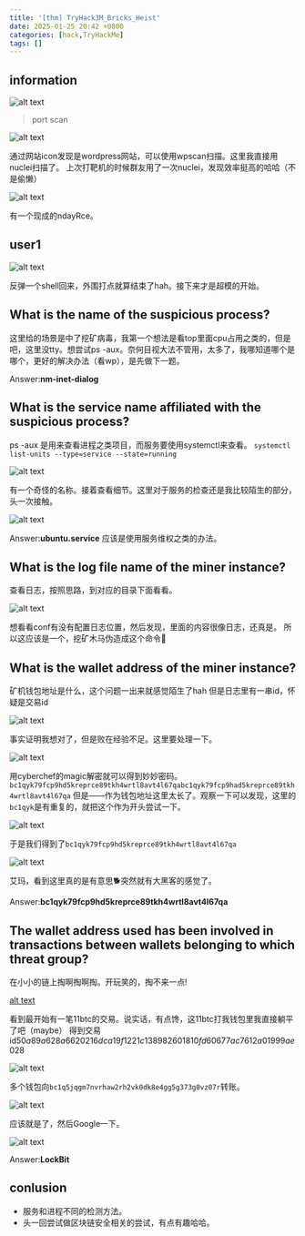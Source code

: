 ```yaml
---
title: '[thm] TryHack3M_Bricks_Heist'
date: 2025-01-25 20:42 +0800
categories: [hack,TryHackMe]
tags: []
---
```


## information

![alt text](<../assets/img/2025-01-25-[thm] TryHack3M_Bricks_Heist.assets/image.png>)
> port scan

![alt text](<../assets/img/2025-01-25-[thm] TryHack3M_Bricks_Heist.assets/image-16.png>)

通过网站icon发现是wordpress网站，可以使用wpscan扫描。这里我直接用nuclei扫描了。
上次打靶机的时候群友用了一次nuclei，发现效率挺高的哈哈（不是偷懒）

![alt text](<../assets/img/2025-01-25-[thm] TryHack3M_Bricks_Heist.assets/image-2.png>)

有一个现成的ndayRce。

## user1
![alt text](<../assets/img/2025-01-25-[thm] TryHack3M_Bricks_Heist.assets/image-3.png>)

反弹一个shell回来，外围打点就算结束了hah。接下来才是超模的开始。

## What is the name of the suspicious process?

这里给的场景是中了挖矿病毒，我第一个想法是看top里面cpu占用之类的，但是吧，这里没tty。想尝试ps -aux。奈何目视大法不管用，太多了，我哪知道哪个是哪个，更好的解决办法（看wp），是先做下一题。

Answer:**nm-inet-dialog**
## What is the service name affiliated with the suspicious process?

ps -aux 是用来查看进程之类项目，而服务要使用systemctl来查看。
`systemctl list-units --type=service --state=running`

![alt text](<../assets/img/2025-01-25-[thm] TryHack3M_Bricks_Heist.assets/image-4.png>)

有一个奇怪的名称。接着查看细节。这里对于服务的检查还是我比较陌生的部分，头一次接触。

![alt text](<../assets/img/2025-01-25-[thm] TryHack3M_Bricks_Heist.assets/image-5.png>)

Answer:**ubuntu.service**
应该是使用服务维权之类的办法。

## What is the log file name of the miner instance?

查看日志，按照思路，到对应的目录下面看看。

![alt text](<../assets/img/2025-01-25-[thm] TryHack3M_Bricks_Heist.assets/image-6.png>)

想看看conf有没有配置日志位置，然后发现，里面的内容很像日志，还真是。
所以这应该是一个，挖矿木马伪造成这个命令🤔

## What is the wallet address of the miner instance?

矿机钱包地址是什么，这个问题一出来就感觉陌生了hah
但是日志里有一串id，怀疑是交易id

![alt text](<../assets/img/2025-01-25-[thm] TryHack3M_Bricks_Heist.assets/image-7.png>)

事实证明我想对了，但是败在经验不足。这里要处理一下。

![alt text](<../assets/img/2025-01-25-[thm] TryHack3M_Bricks_Heist.assets/image-8.png>)

用cyberchef的magic解密就可以得到妙妙密码。
`bc1qyk79fcp9hd5kreprce89tkh4wrtl8avt4l67qabc1qyk79fcp9had5kreprce89tkh4wrtl8avt4l67qa`
但是——作为钱包地址这里太长了。观察一下可以发现，这里的`bc1qyk`是有重复的，就把这个作为开头尝试一下。

![alt text](<../assets/img/2025-01-25-[thm] TryHack3M_Bricks_Heist.assets/image-9.png>)

于是我们得到了`bc1qyk79fcp9hd5kreprce89tkh4wrtl8avt4l67qa`

![alt text](<../assets/img/2025-01-25-[thm] TryHack3M_Bricks_Heist.assets/image-10.png>)

艾玛，看到这里真的是有意思🐕突然就有大黑客的感觉了。

Answer:**bc1qyk79fcp9hd5kreprce89tkh4wrtl8avt4l67qa**

## The wallet address used has been involved in transactions between wallets belonging to which threat group?

在小小的链上掏啊掏啊掏。开玩笑的，掏不来一点!

[alt text](<../assets/img/2025-01-25-[thm] TryHack3M_Bricks_Heist.assets/image-11.png>)

看到最开始有一笔11btc的交易。说实话，有点馋，这11btc打我钱包里我直接躺平了吧（maybe）
得到交易id$50a89a628a6620216dca19f1221c138982601810fd60677ac7612a01999ae028$

![alt text](<../assets/img/2025-01-25-[thm] TryHack3M_Bricks_Heist.assets/image-12.png>)

多个钱包向`bc1q5jqgm7nvrhaw2rh2vk0dk8e4gg5g373g0vz07r`转账。

![alt text](<../assets/img/2025-01-25-[thm] TryHack3M_Bricks_Heist.assets/image-13.png>)

应该就是了，然后Google一下。

![alt text](<../assets/img/2025-01-25-[thm] TryHack3M_Bricks_Heist.assets/image-15.png>)

Answer:**LockBit**

## conlusion

- 服务和进程不同的检测方法。
- 头一回尝试做区块链安全相关的尝试，有点有趣哈哈。